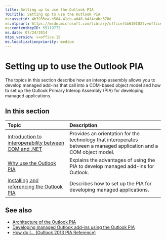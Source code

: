 ```yaml
---
title: Setting up to use the Outlook PIA
TOCTitle: Setting up to use the Outlook PIA
ms:assetid: 4b3935ea-b584-41cb-ad40-b4f4c4bc378d
ms:mtpsurl: https://msdn.microsoft.com/library/office/bb610102(v=office.15)
ms:contentKeyID: 55119772
ms.date: 07/24/2014
mtps_version: v=office.15
ms.localizationpriority: medium
---
```


# Setting up to use the Outlook PIA

The topics in this section describe how an interop assembly allows you to develop managed add-ins that call into a COM-based object model and how to set up the Outlook Primary Interop Assembly (PIA) for developing managed applications.

## In this section

|Topic|Description|
|:----|:----------|
|[Introduction to interoperability between COM and .NET](introduction-to-interoperability-between-com-and-net.md) |Provides an orientation for the technology that interoperates between a managed application and a COM object model.|
|[Why use the Outlook PIA](why-use-the-outlook-pia.md) |Explains the advantages of using the PIA to develop managed add-ins for Outlook.|
|[Installing and referencing the Outlook PIA](installing-and-referencing-the-outlook-pia.md) |Describes how to set up the PIA for developing managed applications.|

## See also

- [Architecture of the Outlook PIA](architecture-of-the-outlook-pia.md)
- [Developing managed Outlook add-ins using the Outlook PIA](developing-managed-outlook-add-ins-using-the-outlook-pia.md)
- [How do I... (Outlook 2013 PIA Reference)](how-do-i-outlook-2013-pia-reference.md)

